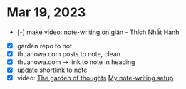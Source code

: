 # Mar 19, 2023

- [-] make video: note-writing on giận - Thích Nhất Hạnh 
- [x] garden repo to not
- [x] thuanowa.com posts to note, clean
- [x] thuanowa.com -> link to note in heading
- [x] update shortlink to note
- [x] video: [The garden of thoughts](The%20garden%20of%20thoughts.md) [My note-writing setup](My%20note-writing%20setup.md)
